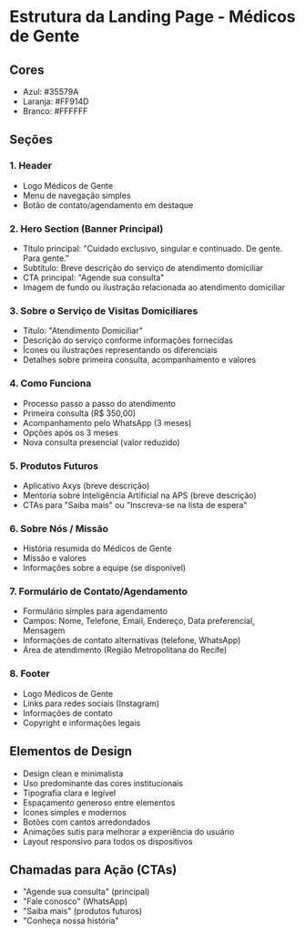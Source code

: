 # Estrutura da Landing Page - Médicos de Gente

## Cores
- Azul: #35579A
- Laranja: #FF914D
- Branco: #FFFFFF

## Seções

### 1. Header
- Logo Médicos de Gente
- Menu de navegação simples
- Botão de contato/agendamento em destaque

### 2. Hero Section (Banner Principal)
- Título principal: "Cuidado exclusivo, singular e continuado. De gente. Para gente."
- Subtítulo: Breve descrição do serviço de atendimento domiciliar
- CTA principal: "Agende sua consulta"
- Imagem de fundo ou ilustração relacionada ao atendimento domiciliar

### 3. Sobre o Serviço de Visitas Domiciliares
- Título: "Atendimento Domiciliar"
- Descrição do serviço conforme informações fornecidas
- Ícones ou ilustrações representando os diferenciais
- Detalhes sobre primeira consulta, acompanhamento e valores

### 4. Como Funciona
- Processo passo a passo do atendimento
- Primeira consulta (R$ 350,00)
- Acompanhamento pelo WhatsApp (3 meses)
- Opções após os 3 meses
- Nova consulta presencial (valor reduzido)

### 5. Produtos Futuros
- Aplicativo Axys (breve descrição)
- Mentoria sobre Inteligência Artificial na APS (breve descrição)
- CTAs para "Saiba mais" ou "Inscreva-se na lista de espera"

### 6. Sobre Nós / Missão
- História resumida do Médicos de Gente
- Missão e valores
- Informações sobre a equipe (se disponível)

### 7. Formulário de Contato/Agendamento
- Formulário simples para agendamento
- Campos: Nome, Telefone, Email, Endereço, Data preferencial, Mensagem
- Informações de contato alternativas (telefone, WhatsApp)
- Área de atendimento (Região Metropolitana do Recife)

### 8. Footer
- Logo Médicos de Gente
- Links para redes sociais (Instagram)
- Informações de contato
- Copyright e informações legais

## Elementos de Design
- Design clean e minimalista
- Uso predominante das cores institucionais
- Tipografia clara e legível
- Espaçamento generoso entre elementos
- Ícones simples e modernos
- Botões com cantos arredondados
- Animações sutis para melhorar a experiência do usuário
- Layout responsivo para todos os dispositivos

## Chamadas para Ação (CTAs)
- "Agende sua consulta" (principal)
- "Fale conosco" (WhatsApp)
- "Saiba mais" (produtos futuros)
- "Conheça nossa história"
